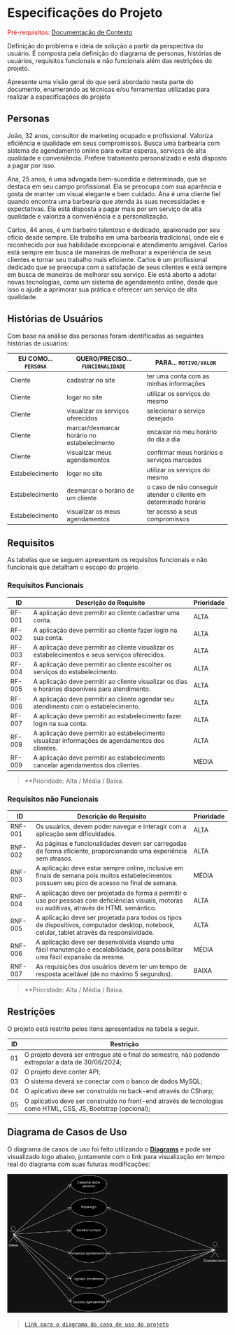 # Especificações do Projeto

<span style="color:red">Pré-requisitos: <a href="./01-Documentação de Contexto.md"> Documentação de Contexto</a></span>

Definição do problema e ideia de solução a partir da perspectiva do usuário. É composta pela definição do  diagrama de personas, histórias de usuários, requisitos funcionais e não funcionais além das restrições do projeto.

Apresente uma visão geral do que será abordado nesta parte do documento, enumerando as técnicas e/ou ferramentas utilizadas para realizar a especificações do projeto


## Personas

João, 32 anos, consultor de marketing ocupado e profissional. Valoriza eficiência e qualidade em seus compromissos. Busca uma barbearia com sistema de agendamento online para evitar esperas, serviços de alta qualidade e conveniência. Prefere tratamento personalizado e está disposto a pagar por isso. 

Ana, 25 anos, é uma advogada bem-sucedida e determinada, que se destaca em seu campo profissional. Ela se preocupa com sua aparência e gosta de manter um visual elegante e bem cuidado. Ana é uma cliente fiel quando encontra uma barbearia que atenda às suas necessidades e expectativas. Ela está disposta a pagar mais por um serviço de alta qualidade e valoriza a conveniência e a personalização.

Carlos, 44 anos, é um barbeiro talentoso e dedicado, apaixonado por seu ofício desde sempre. Ele trabalha em uma barbearia tradicional, onde ele é reconhecido por sua habilidade excepcional e atendimento amigável. Carlos está sempre em busca de maneiras de melhorar a experiência de seus clientes e tornar seu trabalho mais eficiente. Carlos é um profissional dedicado que se preocupa com a satisfação de seus clientes e está sempre em busca de maneiras de melhorar seu serviço. Ele está aberto a adotar novas tecnologias, como um sistema de agendamento online, desde que isso o ajude a aprimorar sua prática e oferecer um serviço de alta qualidade.


## Histórias de Usuários

Com base na análise das personas foram identificadas as seguintes histórias de usuários:

| EU COMO... `PERSONA` | QUERO/PRECISO... `FUNCIONALIDADE` | PARA... `MOTIVO/VALOR` |
| -------------------- | --------------------------------- | ---------------------- |
| Cliente | cadastrar no site | ter uma conta com as minhas informações |
| Cliente | logar no site | utilizar os serviços do mesmo |
| Cliente | visualizar os serviços oferecidos | selecionar o serviço desejado |
| Cliente | marcar/desmarcar horário no estabelecimento | encaixar no meu horário do dia a dia |
| Cliente | visualizar meus agendamentos | confirmar meus horários e serviços marcados |
| Estabelecimento | logar no site | utilizar os serviços do mesmo |
| Estabelecimento | desmarcar o horário de um cliente | o caso de não conseguir atender o cliente em determinado horário |
| Estabelecimento | visualizar os meus agendamentos | ter acesso a seus compromissos |


## Requisitos

As tabelas que se seguem apresentam os requisitos funcionais e não funcionais que detalham o escopo do projeto.

### Requisitos Funcionais

| ID | Descrição do Requisito | Prioridade |
| -- | ---------------------- | ---------- |
| RF-001 | A aplicação deve permitir ao cliente cadastrar uma conta. | ALTA |
| RF-002 | A aplicação deve permitir ao cliente fazer login na sua conta. | ALTA |
| RF-003 | A aplicação deve permitir ao cliente visualizar os estabelecimentos e seus serviços oferecidos. | ALTA |
| RF-004 | A aplicação deve permitir ao cliente escolher os serviços do estabelecimento. | ALTA |
| RF-005 | A aplicação deve permitir ao cliente visualizar os dias e horários disponíveis para atendimento. | ALTA |
| RF-006 | A aplicação deve permitir ao cliente agendar seu atendimento com o estabelecimento. | ALTA |
| RF-007 | A aplicação deve permitir ao estabelecimento fazer login na sua conta. | ALTA |
| RF-008 | A aplicação deve permitir ao estabelecimento visualizar informações de agendamentos dos clientes. | ALTA |
| RF-009 | A aplicação deve permitir ao estabelecimento cancelar agendamentos dos clientes. | MÉDIA |

> **Prioridade: Alta / Média / Baixa.

### Requisitos não Funcionais

| ID | Descrição do Requisito | Prioridade |
| -- | ---------------------- | ---------- |
| RNF-001 | Os usuários, devem poder navegar e interagir com a aplicação sem dificuldades. | ALTA | 
| RNF-002 | As páginas e funcionalidades devem ser carregadas de forma eficiente, proporcionando uma experiência sem atrasos. | ALTA | 
| RNF-003 | A aplicação deve estar sempre online, inclusive em finais de semana pois muitos estabelecimentos possuem seu pico de acesso no final de semana. | MÉDIA |
| RNF-004 | A aplicação deve ser projetada de forma a permitir o uso por pessoas com deficiências visuais, motoras ou auditivas, através de HTML semântico. | ALTA |
| RNF-005 | A aplicação deve ser projetada para todos os tipos de dispositivos, computador desktop, notebook, celular, tablet através da responsividade. | ALTA | 
| RNF-006 | A aplicação deve ser desenvolvida visando uma fácil manutenção e escalabilidade, para possibilitar uma fácil expansão da mesma. | MÉDIA |
| RNF-007 | As requisições dos usuários devem ter um tempo de resposta aceitável (de no máximo 5 segundos). | BAIXA |

> **Prioridade: Alta / Média / Baixa.


## Restrições

O projeto está restrito pelos itens apresentados na tabela a seguir.

| ID | Restrição |
| -- | --------- |
| 01 | O projeto deverá ser entregue até o final do semestre, não podendo extrapolar a data de 30/06/2024; |
| 02 | O projeto deve conter API; |
| 03 | O sistema deverá se conectar com o banco de dados MySQL; |
| 04 | O aplicativo deve ser construído no back-end através do CSharp; |
| 05 | O aplicativo deve ser construído no front-end através de tecnologias como HTML, CSS, JS, Bootstrap (opcional); |


## Diagrama de Casos de Uso

O diagrama de casos de uso foi feito utilizando o [**Diagrams**](https://app.diagrams.net/) e pode ser visualizado logo abaixo, juntamente com o link para visualização em tempo real do diagrama com suas futuras modificações:

![Diagrama do Caso de Uso para o projeto BarberEase](./img/barberease-usecase-diagram.png)

> [`Link para o diagrama do caso de uso do projeto`](https://drive.google.com/file/d/1OFFpumQvdSRksNF-r7dSySezViTzgaEa/view?usp=sharing)

